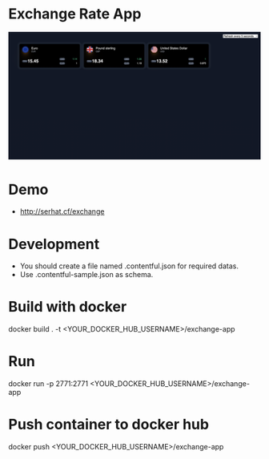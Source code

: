 # Exchange Rate App

![alt text](https://github.com/serhatkaya/contentful-exchange-app/blob/master/docs/preview-exchange.png?raw=true)

# Demo

- http://serhat.cf/exchange

# Development

- You should create a file named .contentful.json for required datas.
- Use .contentful-sample.json as schema.

# Build with docker

docker build . -t <YOUR_DOCKER_HUB_USERNAME>/exchange-app

# Run

docker run -p 2771:2771 <YOUR_DOCKER_HUB_USERNAME>/exchange-app

# Push container to docker hub

docker push <YOUR_DOCKER_HUB_USERNAME>/exchange-app
